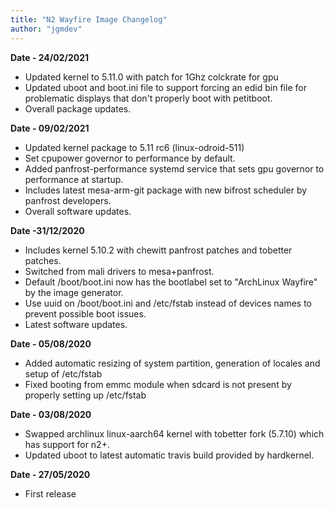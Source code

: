 ```yaml
---
title: "N2 Wayfire Image Changelog"
author: "jgmdev"
---
```

**Date - 24/02/2021**
* Updated kernel to 5.11.0 with patch for 1Ghz colckrate for gpu
* Updated uboot and boot.ini file to support forcing an edid bin file for problematic displays that don't properly boot with petitboot.
* Overall package updates.

**Date - 09/02/2021**
* Updated kernel package to 5.11 rc6 (linux-odroid-511)
* Set cpupower governor to performance by default.
* Added panfrost-performance systemd service that sets gpu governor to performance at startup.
* Includes latest mesa-arm-git package with new bifrost scheduler by panfrost developers.
* Overall software updates.

**Date -31/12/2020**
* Includes kernel 5.10.2 with chewitt panfrost patches and tobetter patches.
* Switched from mali drivers to mesa+panfrost.
* Default /boot/boot.ini now has the bootlabel set to "ArchLinux Wayfire" by the image generator.
* Use uuid on /boot/boot.ini and /etc/fstab instead of devices names to prevent possible boot issues.
* Latest software updates.

**Date - 05/08/2020**
* Added automatic resizing of system partition, generation of locales and setup of /etc/fstab
* Fixed booting from emmc module when sdcard is not present by properly setting up /etc/fstab

**Date - 03/08/2020**
* Swapped archlinux linux-aarch64 kernel with tobetter fork (5.7.10) which has support for n2+.
* Updated uboot to latest automatic travis build provided by hardkernel.

**Date - 27/05/2020**
* First release
